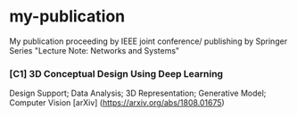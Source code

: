 # my-publication
My publication proceeding by IEEE joint conference/ publishing by Springer Series "Lecture Note: Networks and Systems"
### [C1] 3D Conceptual Design Using Deep Learning
Design Support; Data Analysis; 3D Representation; Generative Model; Computer Vision  [arXiv] (https://arxiv.org/abs/1808.01675)
